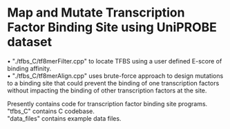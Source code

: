 # Map and Mutate Transcription Factor Binding Site using UniPROBE dataset

• "./tfbs_C/tf8merFilter.cpp" to locate TFBS using a user defined E-score of binding affinity.<br/>
• "./tfbs_C/tf8merAlign.cpp" uses brute-force approach to design mutations to a binding site that could prevent the binding of one transcription factors without impacting the binding of other transcription factors at the site.  

Presently contains code for transcription factor binding site programs.  
"tfbs_C" contains C codebase.  
"data_files" contains example data files.

